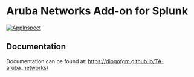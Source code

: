 # Aruba Networks Add-on for Splunk
[![AppInspect](https://github.com/diogofgm/TA-aruba_networks/actions/workflows/appinspect.yml/badge.svg?branch=main)](https://github.com/diogofgm/TA-aruba_networks/actions/workflows/appinspect.yml)

## Documentation
Documentation can be found at:
https://diogofgm.github.io/TA-aruba_networks/
